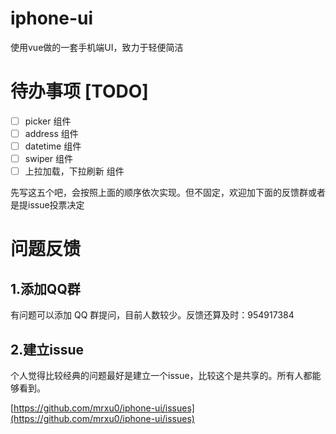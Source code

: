 # iphone-ui
使用vue做的一套手机端UI，致力于轻便简洁

# 待办事项 [TODO]
- [ ] picker 组件
- [ ] address 组件
- [ ] datetime 组件
- [ ] swiper 组件
- [ ] 上拉加载，下拉刷新 组件

先写这五个吧，会按照上面的顺序依次实现。但不固定，欢迎加下面的反馈群或者是提issue投票决定


# 问题反馈

## 1.添加QQ群

有问题可以添加 QQ 群提问，目前人数较少。反馈还算及时：954917384

## 2.建立issue

个人觉得比较经典的问题最好是建立一个issue，比较这个是共享的。所有人都能够看到。

[https://github.com/mrxu0/iphone-ui/issues](https://github.com/mrxu0/iphone-ui/issues)
